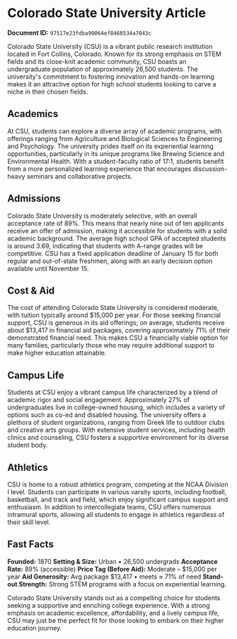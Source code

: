 # Colorado State University Article

**Document ID:** `97517e23fdba90064ef8468534a7043c`

Colorado State University (CSU) is a vibrant public research institution located in Fort Collins, Colorado. Known for its strong emphasis on STEM fields and its close-knit academic community, CSU boasts an undergraduate population of approximately 26,500 students. The university's commitment to fostering innovation and hands-on learning makes it an attractive option for high school students looking to carve a niche in their chosen fields.

## Academics
At CSU, students can explore a diverse array of academic programs, with offerings ranging from Agriculture and Biological Sciences to Engineering and Psychology. The university prides itself on its experiential learning opportunities, particularly in its unique programs like Brewing Science and Environmental Health. With a student-faculty ratio of 17:1, students benefit from a more personalized learning experience that encourages discussion-heavy seminars and collaborative projects.

## Admissions
Colorado State University is moderately selective, with an overall acceptance rate of 89%. This means that nearly nine out of ten applicants receive an offer of admission, making it accessible for students with a solid academic background. The average high school GPA of accepted students is around 3.69, indicating that students with A-range grades will be competitive. CSU has a fixed application deadline of January 15 for both regular and out-of-state freshmen, along with an early decision option available until November 15.

## Cost & Aid
The cost of attending Colorado State University is considered moderate, with tuition typically around $15,000 per year. For those seeking financial support, CSU is generous in its aid offerings; on average, students receive about $13,417 in financial aid packages, covering approximately 71% of their demonstrated financial need. This makes CSU a financially viable option for many families, particularly those who may require additional support to make higher education attainable.

## Campus Life
Students at CSU enjoy a vibrant campus life characterized by a blend of academic rigor and social engagement. Approximately 27% of undergraduates live in college-owned housing, which includes a variety of options such as co-ed and disabled housing. The university offers a plethora of student organizations, ranging from Greek life to outdoor clubs and creative arts groups. With extensive student services, including health clinics and counseling, CSU fosters a supportive environment for its diverse student body.

## Athletics
CSU is home to a robust athletics program, competing at the NCAA Division I level. Students can participate in various varsity sports, including football, basketball, and track and field, which enjoy significant campus support and enthusiasm. In addition to intercollegiate teams, CSU offers numerous intramural sports, allowing all students to engage in athletics regardless of their skill level.

## Fast Facts
**Founded:** 1870
**Setting & Size:** Urban • 26,500 undergrads
**Acceptance Rate:** 89% (accessible)
**Price Tag (Before Aid):** Moderate – $15,000 per year
**Aid Generosity:** Avg package $13,417 • meets ≈ 71% of need
**Stand-out Strength:** Strong STEM programs with a focus on experiential learning.

Colorado State University stands out as a compelling choice for students seeking a supportive and enriching college experience. With a strong emphasis on academic excellence, affordability, and a lively campus life, CSU may just be the perfect fit for those looking to embark on their higher education journey.
